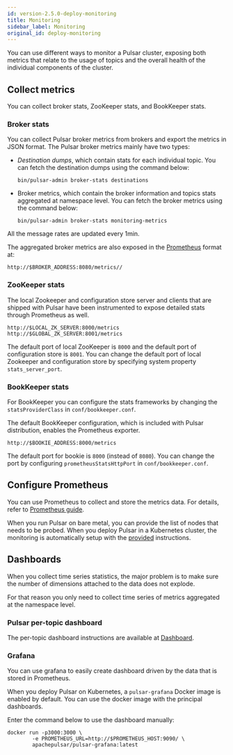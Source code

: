 ```yaml
---
id: version-2.5.0-deploy-monitoring
title: Monitoring
sidebar_label: Monitoring
original_id: deploy-monitoring
---
```


You can use different ways to monitor a Pulsar cluster, exposing both metrics that relate to the usage of topics and the overall health of the individual components of the cluster.

## Collect metrics

You can collect broker stats, ZooKeeper stats, and BookKeeper stats. 

### Broker stats

You can collect Pulsar broker metrics from brokers and export the metrics in JSON format. The Pulsar broker metrics mainly have two types:

* *Destination dumps*, which contain stats for each individual topic. You can fetch the destination dumps using the command below:

  ```shell
  bin/pulsar-admin broker-stats destinations
  ```

* Broker metrics, which contain the broker information and topics stats aggregated at namespace level. You can fetch the broker metrics using the command below:

  ```shell
  bin/pulsar-admin broker-stats monitoring-metrics
  ```

All the message rates are updated every 1min.

The aggregated broker metrics are also exposed in the [Prometheus](https://prometheus.io) format at:

```shell
http://$BROKER_ADDRESS:8080/metrics//
```

### ZooKeeper stats

The local Zookeeper and configuration store server and clients that are shipped with Pulsar have been instrumented to expose detailed stats through Prometheus as well.

```shell
http://$LOCAL_ZK_SERVER:8000/metrics
http://$GLOBAL_ZK_SERVER:8001/metrics
```

The default port of local ZooKeeper is `8000` and the default port of configuration store is `8001`. You can change the default port of local Zookeeper and configuration store by specifying system property `stats_server_port`.

### BookKeeper stats

For BookKeeper you can configure the stats frameworks by changing the `statsProviderClass` in
`conf/bookkeeper.conf`.

The default BookKeeper configuration, which is included with Pulsar distribution, enables the Prometheus exporter.

```shell
http://$BOOKIE_ADDRESS:8000/metrics
```

The default port for bookie is `8000` (instead of `8080`). You can change the port by configuring `prometheusStatsHttpPort` in `conf/bookkeeper.conf`.

## Configure Prometheus

You can use Prometheus to collect and store the metrics data. For details, refer to [Prometheus guide](https://prometheus.io/docs/introduction/getting_started/).

When you run Pulsar on bare metal, you can provide the list of nodes that needs to be probed. When you deploy Pulsar in a Kubernetes cluster, the monitoring is automatically setup with the [provided](deploy-kubernetes.md) instructions.

## Dashboards

When you collect time series statistics, the major problem is to make sure the number of dimensions attached to the data does not explode.

For that reason you only need to collect time series of metrics aggregated at the namespace level.

### Pulsar per-topic dashboard

The per-topic dashboard instructions are available at [Dashboard](administration-dashboard.md).

### Grafana

You can use grafana to easily create dashboard driven by the data that is stored in Prometheus.

When you deploy Pulsar on Kubernetes, a `pulsar-grafana` Docker image is enabled by default. You can use the docker image with the principal dashboards.

Enter the command below to use the dashboard manually:

```shell
docker run -p3000:3000 \
        -e PROMETHEUS_URL=http://$PROMETHEUS_HOST:9090/ \
        apachepulsar/pulsar-grafana:latest
```
